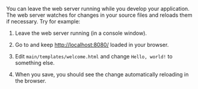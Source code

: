 You can leave the web server running while you develop your application. The web server watches for changes in your source files and reloads them if necessary. Try for example:

1. Leave the web server running (in a console window).

2. Go to and keep [http://localhost:8080/](http://localhost:8080/) loaded in your browser.

3. Edit `main/templates/welcome.html` and change `Hello, world!` to something else.

4. When you save, you should see the change automatically reloading in the browser.
